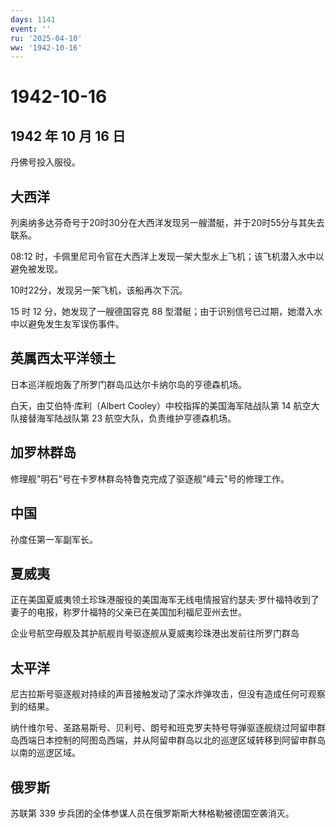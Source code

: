 ```yaml
---
days: 1141
event: ''
ru: '2025-04-10'
ww: '1942-10-16'
---
```


# 1942-10-16

## 1942 年 10 月 16 日

丹佛号投入服役。

## 大西洋

列奥纳多达芬奇号于20时30分在大西洋发现另一艘潜艇，并于20时55分与其失去联系。

08:12
时，卡佩里尼司令官在大西洋上发现一架大型水上飞机；该飞机潜入水中以避免被发现。

10时22分，发现另一架飞机，该船再次下沉。

15 时 12 分，她发现了一艘德国容克 88
型潜艇；由于识别信号已过期，她潜入水中以避免发生友军误伤事件。

## 英属西太平洋领土

日本巡洋舰炮轰了所罗门群岛瓜达尔卡纳尔岛的亨德森机场。

白天，由艾伯特·库利（Albert Cooley）中校指挥的美国海军陆战队第 14
航空大队接替海军陆战队第 23 航空大队，负责维护亨德森机场。

## 加罗林群岛

修理舰"明石"号在卡罗林群岛特鲁克完成了驱逐舰"峰云"号的修理工作。

## 中国

孙度任第一军副军长。

## 夏威夷

正在美国夏威夷领土珍珠港服役的美国海军无线电情报官约瑟夫·罗什福特收到了妻子的电报，称罗什福特的父亲已在美国加利福尼亚州去世。

企业号航空母舰及其护航舰肖号驱逐舰从夏威夷珍珠港出发前往所罗门群岛

## 太平洋

尼古拉斯号驱逐舰对持续的声音接触发动了深水炸弹攻击，但没有造成任何可观察到的结果。

纳什维尔号、圣路易斯号、贝利号、朗号和班克罗夫特号导弹驱逐舰绕过阿留申群岛西端日本控制的阿图岛西端，并从阿留申群岛以北的巡逻区域转移到阿留申群岛以南的巡逻区域。

## 俄罗斯

苏联第 339 步兵团的全体参谋人员在俄罗斯斯大林格勒被德国空袭消灭。